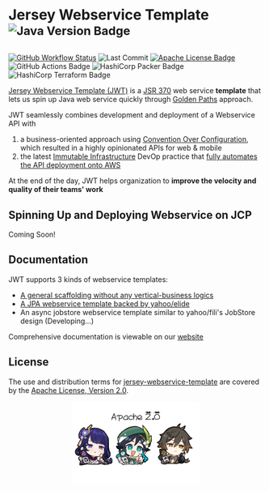 Jersey Webservice Template <sup>![Java Version Badge][Java Version Badge]</sup>
===============================================================================

[![GitHub Workflow Status][GitHub Workflow Status]](https://github.com/QubitPi/jersey-webservice-template/actions/workflows/ci-cd.yml)
![Last Commit](https://img.shields.io/github/last-commit/QubitPi/jersey-webservice-template/master?logo=github&style=for-the-badge)
[![Apache License Badge]](https://www.apache.org/licenses/LICENSE-2.0)
![GitHub Actions Badge][GitHub Actions Badge]
![HashiCorp Packer Badge][HashiCorp Packer Badge]
![HashiCorp Terraform Badge][HashiCorp Terraform Badge]

[Jersey Webservice Template (JWT)][jersey-webservice-template] is a [JSR 370] web service **template** that lets us
spin up Java web service quickly through [Golden Paths] approach.

JWT seamlessly combines development and deployment of a Webservice API with

1. a business-oriented approach using [Convention Over Configuration](https://en.wikipedia.org/wiki/Convention_over_configuration), which resulted in a highly opinionated APIs for web & mobile
2. the latest
   [Immutable Infrastructure](https://www.hashicorp.com/resources/what-is-mutable-vs-immutable-infrastructure)
   DevOp practice that
   [fully automates the API deployment onto
   AWS](https://qubitpi.github.io/hashicorp-aws/)

At the end of the day, JWT helps organization to **improve the velocity and quality of their teams' work**

Spinning Up and Deploying Webservice on JCP
-------------------------------------------

Coming Soon!

Documentation
-------------

JWT supports 3 kinds of webservice templates:

- [A general scaffolding without any vertical-business logics](https://qubitpi.github.io/jersey-webservice-template/docs/intro)
- [A JPA webservice template backed by yahoo/elide](https://qubitpi.github.io/jersey-webservice-template/docs/crud/)
- An async jobstore webservice template similar to yahoo/fili's JobStore design (Developing...)

Comprehensive documentation is viewable on our [website][Documentation]

License
-------

The use and distribution terms for [jersey-webservice-template] are covered by the
[Apache License, Version 2.0][Apache License, Version 2.0].

<div align="center">
    <a href="https://opensource.org/licenses">
        <img align="center" width="50%" alt="License Illustration" src="https://github.com/QubitPi/QubitPi/blob/master/img/apache-2.png?raw=true">
    </a>
</div>

[Apache License Badge]: https://img.shields.io/badge/Apache%202.0-F25910.svg?style=for-the-badge&logo=Apache&logoColor=white
[Apache License, Version 2.0]: http://www.apache.org/licenses/LICENSE-2.0.html

[Documentation]: https://qubitpi.github.io/jersey-webservice-template/

[How to set up GitHub Action Secrets]: https://docs.github.com/en/actions/security-guides/encrypted-secrets

[GitHub Actions Badge]: https://img.shields.io/badge/GitHub%20Actions-2088FF?style=for-the-badge&logo=githubactions&logoColor=white
[GitHub Workflow Status]: https://img.shields.io/github/actions/workflow/status/QubitPi/jersey-webservice-template/ci-cd.yml?branch=master&logo=github&style=for-the-badge
[Golden Paths]: https://www.hashicorp.com/blog/maturing-your-terraform-workflow#golden-paths

[HashiCorp Packer Badge]: https://img.shields.io/badge/Packer-02A8EF?style=for-the-badge&logo=Packer&logoColor=white
[HashiCorp Terraform Badge]: https://img.shields.io/badge/Terraform-7B42BC?style=for-the-badge&logo=terraform&logoColor=white

[Java Version Badge]: https://img.shields.io/badge/Java-17-brightgreen?style=for-the-badge&logo=OpenJDK&logoColor=white
[Javadoc]: https://qubitpi.github.io/jersey-webservice-template/apidocs/
[jersey-webservice-template]: https://qubitpi.github.io/jersey-webservice-template/
[JSR 370]: https://jcp.org/en/jsr/detail?id=370

[The Technology Acceptance Model (TAM)]: https://open.ncl.ac.uk/theories/1/technology-acceptance-model/
